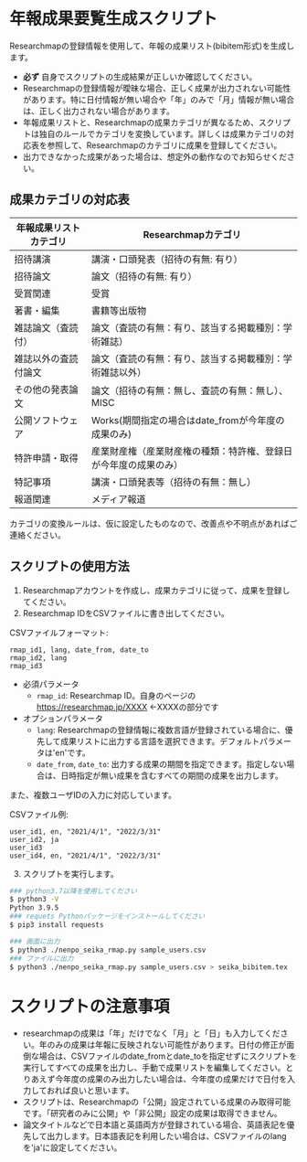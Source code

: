 # 年報成果要覧生成スクリプト

Researchmapの登録情報を使用して、年報の成果リスト(bibitem形式)を生成します。

* **必ず** 自身でスクリプトの生成結果が正しいか確認してください。
* Researchmapの登録情報が曖昧な場合、正しく成果が出力されない可能性があります。特に日付情報が無い場合や「年」のみで「月」情報が無い場合は、正しく出力されない場合があります。
* 年報成果リストと、Researchmapの成果カテゴリが異なるため、スクリプトは独自のルールでカテゴリを変換しています。詳しくは成果カテゴリの対応表を参照して、Researchmapのカテゴリに成果を登録してください。
* 出力できなかった成果があった場合は、想定外の動作なのでお知らせください。


## 成果カテゴリの対応表

| 年報成果リストカテゴリ | Researchmapカテゴリ |
| ------------- | ------------- |
| 招待講演  | 講演・口頭発表（招待の有無: 有り） |
| 招待論文  | 論文（招待の有無: 有り） |
| 受賞関連 | 受賞 |
| 著書・編集 | 書籍等出版物 |
| 雑誌論文（査読付） | 論文（査読の有無：有り、該当する掲載種別：学術雑誌） |
| 雑誌以外の査読付論文 | 論文（査読の有無：有り、該当する掲載種別：学術雑誌以外） |
| その他の発表論文 | 論文（招待の有無：無し、査読の有無：無し）、MISC |
| 公開ソフトウェア | Works(期間指定の場合はdate_fromが今年度の成果のみ) |
| 特許申請・取得 | 産業財産権（産業財産権の種類：特許権、登録日が今年度の成果のみ） |
| 特記事項 | 講演・口頭発表等（招待の有無：無し） |
| 報道関連 | メディア報道 |

カテゴリの変換ルールは、仮に設定したものなので、改善点や不明点があればご連絡ください。


## スクリプトの使用方法

1. Researchmapアカウントを作成し、成果カテゴリに従って、成果を登録してください。
2. Researchmap IDをCSVファイルに書き出してください。

CSVファイルフォーマット:
```csv
rmap_id1, lang, date_from, date_to
rmap_id2, lang
rmap_id3
```

* 必須パラメータ
  * `rmap_id`: Researchmap ID。自身のページの https://researchmap.jp/XXXX ←XXXXの部分です
* オプションパラメータ
  * `lang`: Researchmapの登録情報に複数言語が登録されている場合に、優先して成果リストに出力する言語を選択できます。デフォルトパラメータは'en'です。
  * `date_from`, `date_to`: 出力する成果の期間を指定できます。指定しない場合は、日時指定が無い成果を含むすべての期間の成果を出力します。


また、複数ユーザIDの入力に対応しています。

CSVファイル例: 
```csv
user_id1, en, "2021/4/1", "2022/3/31"
user_id2, ja
user_id3
user_id4, en, "2021/4/1", "2022/3/31"
```

3. スクリプトを実行します。

```bash
### python3.7以降を使用してください
$ python3 -V
Python 3.9.5
### requets Pythonパッケージをインストールしてください
$ pip3 install requests

### 画面に出力
$ python3 ./nenpo_seika_rmap.py sample_users.csv
### ファイルに出力
$ python3 ./nenpo_seika_rmap.py sample_users.csv > seika_bibitem.tex
```

# スクリプトの注意事項

* researchmapの成果は「年」だけでなく「月」と「日」も入力してください。年のみの成果は年報に反映されない可能性があります。日付の修正が面倒な場合は、CSVファイルのdate_fromとdate_toを指定せずにスクリプトを実行してすべての成果を出力し、手動で成果リストを編集してください。とりあえず今年度の成果のみ出力したい場合は、今年度の成果だけで日付を入力しておれば良いと思います。
* スクリプトは、Researchmapの「公開」設定されている成果のみ取得可能です。「研究者のみに公開」や「非公開」設定の成果は取得できません。
* 論文タイトルなどで日本語と英語両方が登録されている場合、英語表記を優先して出力します。日本語表記を利用したい場合は、CSVファイルのlangを'ja'に設定してください。

